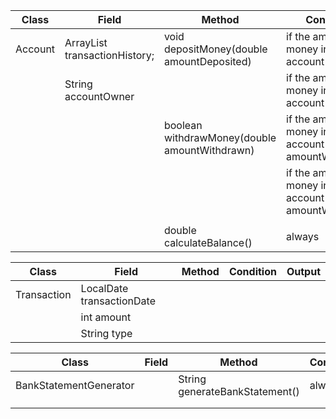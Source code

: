 | Class   | Field                                      | Method                                        | Condition                                                | Output                |
|---------|--------------------------------------------|-----------------------------------------------|----------------------------------------------------------|-----------------------|
| Account | ArrayList<Transaction> transactionHistory; | void depositMoney(double amountDeposited)     | if the amount of money in the account >= 0               | true                  |
|         | String accountOwner                        |                                               | if the amount of money in the account < 0                | false                 |
|         |                                            | boolean withdrawMoney(double amountWithdrawn) | if the amount of money in the account >= amountWithdrawn | true                  |
|         |                                            |                                               | if the amount of money in the account < amountWithdrawn  | false                 |
|         |                                            |                                               |                                                          |                       |
|         |                                            | double calculateBalance()                     | always                                                   | double accountBalance |



| Class       | Field                     | Method | Condition | Output |
|-------------|---------------------------|--------|-----------|--------|
| Transaction | LocalDate transactionDate |        |           |        |
|             | int amount                |        |           |        |
|             | String type               |        |           |        |



| Class                  | Field | Method                         | Condition | Output               |
|------------------------|-------|--------------------------------|-----------|----------------------|
| BankStatementGenerator |       | String generateBankStatement() | always    | String bankStatement |
|                        |       |                                |           |                      |
|                        |       |                                |           |                      |
